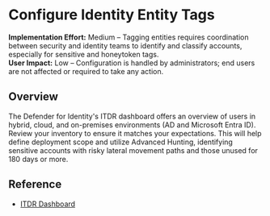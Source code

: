 #  Configure Identity Entity Tags
**Implementation Effort:** Medium – Tagging entities requires coordination between security and identity teams to identify and classify accounts, especially for sensitive and honeytoken tags.  
**User Impact:** Low – Configuration is handled by administrators; end users are not affected or required to take any action.  

## Overview
The Defender for Identity's ITDR dashboard offers an overview of users in hybrid, cloud, and on-premises environments (AD and Microsoft Entra ID). Review your inventory to ensure it matches your expectations. This will help define deployment scope and utilize Advanced Hunting, identifying sensitive accounts with risky lateral movement paths and those unused for 180 days or more.

## Reference
* [ITDR Dashboard](https://learn.microsoft.com/defender-for-identity/dashboard#access-the-dashboard)  

